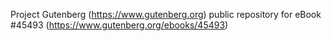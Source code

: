 Project Gutenberg (https://www.gutenberg.org) public repository for eBook #45493 (https://www.gutenberg.org/ebooks/45493)
